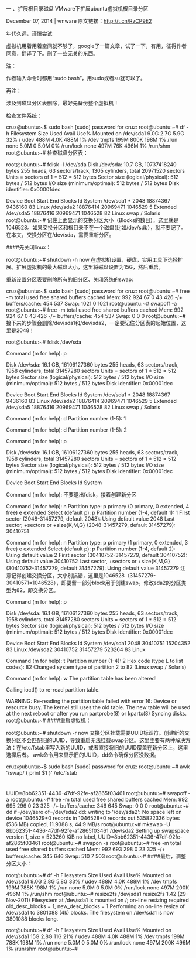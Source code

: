 一 、扩展根目录磁盘
VMware下扩展ubuntu虚拟机根目录分区

December 07, 2014 | vmware
原文链接：http://t.cn/RzCP9E2

年代久远，谨慎尝试

虚拟机用着用着空间就不够了，google了一篇文章，试了一下，有用，征得作者同意，翻译了下。删了一些无关的东西。

注：

作者输入命令时都用“sudo bash”，用sudo或者su就可以了。

再注：

涉及到磁盘分区表删除，最好先备份整个虚拟机！

检查文件系统：

cruz@ubuntu:~$ sudo bash
[sudo] password for cruz: 
root@ubuntu:~# df -h
Filesystem      Size  Used Avail Use% Mounted on
/dev/sda1       9.0G  2.7G  5.9G  32% /
udev            488M  4.0K  488M   1% /dev
tmpfs           199M  800K  198M   1% /run
none            5.0M     0  5.0M   0% /run/lock
none            497M   76K  496M   1% /run/shm
root@ubuntu:~# 
检查磁盘分区表：

root@ubuntu:~# fdisk -l /dev/sda
Disk /dev/sda: 10.7 GB, 10737418240 bytes
255 heads, 63 sectors/track, 1305 cylinders, total 20971520 sectors
Units = sectors of 1 * 512 = 512 bytes
Sector size (logical/physical): 512 bytes / 512 bytes
I/O size (minimum/optimal): 512 bytes / 512 bytes
Disk identifier: 0x00001dec
 
Device Boot      Start         End      Blocks   Id  System
/dev/sda1   *        2048    18874367     9436160   83  Linux
/dev/sda2        18876414    20969471     1046529    5  Extended
/dev/sda5        18876416    20969471     1046528   82  Linux swap / Solaris
root@ubuntu:~# 
记住上面显示的交换分区大小（Blocks的数目），这里就是1046528。如果交换分区和根目录不在一个磁盘(比如/dev/sdb），就不要记了。在本文，交换分区在/dev/sda，需要重新分区。

####先关闭linux：

root@ubuntu:~# shutdown -h now
在虚拟机设置，硬盘，实用工具下选择扩展。扩展虚拟机的最大磁盘大小，这里将磁盘设置为15G，然后重启。

重新设置分区表要删除所有的旧分区、关闭系统的swap:

cruz@ubuntu:~$ sudo bash
[sudo] password for cruz: 
root@ubuntu:~# free -m
             total       used       free     shared    buffers     cached
Mem:           992        924         67          0         43        426
 -/+ buffers/cache:        454        537
Swap:         1021          0       1021
root@ubuntu:~# swapoff -a
root@ubuntu:~# free -m
             total       used       free     shared    buffers     cached
Mem:           992        924         67          0         43        426
 -/+ buffers/cache:        454        537
Swap:            0          0          0
root@ubuntu:~# 
接下来的步骤会删除/dev/sda1和/dev/sda2，一定要记住分区表的起始位置，这里是2048！

root@ubuntu:~# fdisk /dev/sda
 
Command (m for help): p
 
Disk /dev/sda: 16.1 GB, 16106127360 bytes
255 heads, 63 sectors/track, 1958 cylinders, total 31457280 sectors
Units = sectors of 1 * 512 = 512 bytes
Sector size (logical/physical): 512 bytes / 512 bytes
I/O size (minimum/optimal): 512 bytes / 512 bytes
Disk identifier: 0x00001dec
 
   Device Boot      Start         End      Blocks   Id  System
/dev/sda1   *        2048    18874367     9436160   83  Linux
/dev/sda2        18876414    20969471     1046529    5  Extended
/dev/sda5        18876416    20969471     1046528   82  Linux swap / Solaris
 
Command (m for help): d
Partition number (1-5): 1
 
Command (m for help): d
Partition number (1-5): 2
 
Command (m for help): p
 
Disk /dev/sda: 16.1 GB, 16106127360 bytes
255 heads, 63 sectors/track, 1958 cylinders, total 31457280 sectors
Units = sectors of 1 * 512 = 512 bytes
Sector size (logical/physical): 512 bytes / 512 bytes
I/O size (minimum/optimal): 512 bytes / 512 bytes
Disk identifier: 0x00001dec
 
   Device Boot      Start         End      Blocks   Id  System
 
Command (m for help): 
不要退出fdisk，接着创建新分区

Command (m for help): n
Partition type:
   p   primary (0 primary, 0 extended, 4 free)
   e   extended
Select (default p): p
Partition number (1-4, default 1): 1
First sector (2048-31457279, default 2048): 
Using default value 2048
Last sector, +sectors or +size{K,M,G} (2048-31457279, default 31457279): 30410751
 
Command (m for help): n
Partition type:
   p   primary (1 primary, 0 extended, 3 free)
   e   extended
Select (default p): p
Partition number (1-4, default 2): 
Using default value 2
First sector (30410752-31457279, default 30410752): 
Using default value 30410752
Last sector, +sectors or +size{K,M,G} (30410752-31457279, default 31457279): 
Using default value 31457279
注意记得创建交换分区，大小别搞错，这里是1046528（31457279-30410571=1046528），即要留一部分block用于创建swap。修改sda2的分区类型为82，即交换分区。

Command (m for help): p
 
Disk /dev/sda: 16.1 GB, 16106127360 bytes
255 heads, 63 sectors/track, 1958 cylinders, total 31457280 sectors
Units = sectors of 1 * 512 = 512 bytes
Sector size (logical/physical): 512 bytes / 512 bytes
I/O size (minimum/optimal): 512 bytes / 512 bytes
Disk identifier: 0x00001dec
 
   Device Boot      Start         End      Blocks   Id  System
/dev/sda1            2048    30410751    15204352   83  Linux
/dev/sda2        30410752    31457279      523264   83  Linux
 
Command (m for help): t
Partition number (1-4): 2
Hex code (type L to list codes): 82
Changed system type of partition 2 to 82 (Linux swap / Solaris)
 
Command (m for help): w
The partition table has been altered!
 
Calling ioctl() to re-read partition table.
 
WARNING: Re-reading the partition table failed with error 16: Device or resource busy.
The kernel still uses the old table. The new table will be used at
the next reboot or after you run partprobe(8) or kpartx(8)
Syncing disks.
root@ubuntu:~# 
####重启虚拟机：

root@ubuntu:~# shutdown -r now
交换分区挂载需要UUID标识符。创建新的交换分区不会匹配旧的UUID，导致重启无法挂载swap分区。这里主要有两种解决方法：在/etc/fstab里写入新的UUID，或者直接将旧的UUID覆盖在新分区上，这里选择后者。 awk命令用来显示旧的UUID，dd命令确保分区没数据。

cruz@ubuntu:~$ sudo bash
[sudo] password for cruz: 
root@ubuntu:~#  awk '/swap/ { print $1 }' /etc/fstab
#
UUID=8bb62351-4436-47df-92fe-af2865f03461
root@ubuntu:~# swapoff -a
root@ubuntu:~# free -m
             total       used       free     shared    buffers     cached
Mem:           992        695        296          0         23        325
-/+ buffers/cache:        346        645
Swap:            0          0          0
root@ubuntu:~# dd if=/dev/zero of=/dev/sda2
dd: writing to '/dev/sda2': No space left on device
1046529+0 records in
1046528+0 records out
535822336 bytes (536 MB) copied, 11.9388 s, 44.9 MB/s
root@ubuntu:~# mkswap -U 8bb62351-4436-47df-92fe-af2865f03461 /dev/sda2
Setting up swapspace version 1, size = 523260 KiB
no label, UUID=8bb62351-4436-47df-92fe-af2865f03461
root@ubuntu:~# swapon -a
root@ubuntu:~# free -m
             total       used       free     shared    buffers     cached
Mem:           992        693        298          0         23        325
-/+ buffers/cache:        345        646
Swap:          510          7        503
root@ubuntu:~#
####最后，调整分区大小：

root@ubuntu:~# df -h
Filesystem      Size  Used Avail Use% Mounted on
/dev/sda1       9.0G  2.8G  5.8G  33% /
udev            488M  4.0K  488M   1% /dev
tmpfs           199M  788K  198M   1% /run
none            5.0M     0  5.0M   0% /run/lock
none            497M  200K  496M   1% /run/shm
root@ubuntu:~# resize2fs /dev/sda1
resize2fs 1.42 (29-Nov-2011)
Filesystem at /dev/sda1 is mounted on /; on-line resizing required
old_desc_blocks = 1, new_desc_blocks = 1
Performing an on-line resize of /dev/sda1 to 3801088 (4k) blocks.
The filesystem on /dev/sda1 is now 3801088 blocks long.
 
root@ubuntu:~# df -h
Filesystem      Size  Used Avail Use% Mounted on
/dev/sda1        15G  2.8G   11G  21% /
udev            488M  4.0K  488M   1% /dev
tmpfs           199M  788K  198M   1% /run
none            5.0M     0  5.0M   0% /run/lock
none            497M  200K  496M   1% /run/shm
root@ubuntu:~# 
